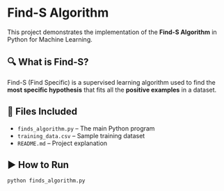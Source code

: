 # Find-S Algorithm

This project demonstrates the implementation of the **Find-S Algorithm** in Python for Machine Learning.

## 🔍 What is Find-S?

Find-S (Find Specific) is a supervised learning algorithm used to find the **most specific hypothesis** that fits all the **positive examples** in a dataset.

## 📁 Files Included

- `finds_algorithm.py` – The main Python program
- `training_data.csv` – Sample training dataset
- `README.md` – Project explanation

## ▶️ How to Run

```bash
python finds_algorithm.py
